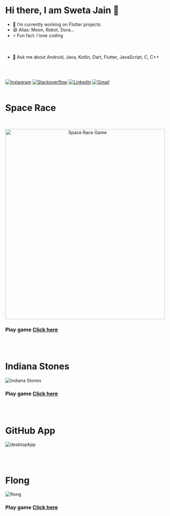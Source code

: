# Hi there, I am Sweta Jain 👋



- 🔭 I’m currently working on Flutter projects.
- 😄 Alias: Moon, Robot, Dora...
- ⚡ Fun fact: I love coding 

</br>

- 💬 Ask me about Android, Java, Kotlin, Dart, Flutter, JavaScript, C, C++
</br>

</br>

[![Instagram](https://img.shields.io/badge/Instagram-pink?style=for-the-badge&logo=instagram)](https://www.instagram.com/sweta_the_best)
[![Stackoverflow](https://img.shields.io/badge/Stackoverflow-cyan?style=for-the-badge&logo=stackoverflow)](https://stackoverflow.com/users/6921031/sweta-jain)
[![Linkedin](https://img.shields.io/badge/LinkedIn-blue?style=for-the-badge&logo=Linkedin)](https://www.linkedin.com/in/sweta-the-best/)
[![Gmail](https://img.shields.io/badge/-Gmail-c14438?style=for-the-badge&logo=Gmail&logoColor=white&link=mailto:swetajain04@gmail.com)](mailto:swetajain04@gmail.com)
</br>
</br>


# Space Race
</br>

<p align="center">
  <img src="https://github.com/SwetaTheBest/space_race_game/blob/main/assets/assets/images/space_race.gif" alt = "Space Race Game" width="100%" height="600px" />
</p>

### Play game [Click here](https://swetathebest.github.io/space_race_game/)

</br>
</br>

# Indiana Stones
![Indiana Stones](https://github.com/SwetaTheBest/Indiana-Stones/assets/30392938/a3ad2ba5-d758-445f-954c-e3d0344cf960)

### Play game [Click here](https://swetathebest.github.io/Indiana-Stones/)
</br>
</br>

# GitHub App
![desktopApp](https://user-images.githubusercontent.com/30392938/205373958-4e38f742-9f17-4aab-911d-fe8c66360bff.gif)


</br>
</br>

# Flong
![flong](https://user-images.githubusercontent.com/30392938/193613364-1dbb846b-90de-4157-b5b9-7c9a509f2fdc.gif)
### Play game [Click here](https://swetathebest.github.io/flong/#/)




<!--
**SwetaTheBest/SwetaTheBest** is a ✨ _special_ ✨ repository because its `README.md` (this file) appears on your GitHub profile.

Here are some ideas to get you started:

- 🔭 I’m currently working on ...
- 🌱 I’m currently learning ...
- 👯 I’m looking to collaborate on ...
- 🤔 I’m looking for help with ...
- 💬 Ask me about ...
- 📫 How to reach me: ...
- 😄 Pronouns: ...
- ⚡ Fun fact: ...
-->
